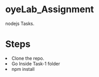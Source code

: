 # oyeLab_Assignment
nodejs Tasks.


#  Steps

<li>Clone the repo.</li>
<li>Go Inside Task-1 folder</li>
<li>npm install</li>

